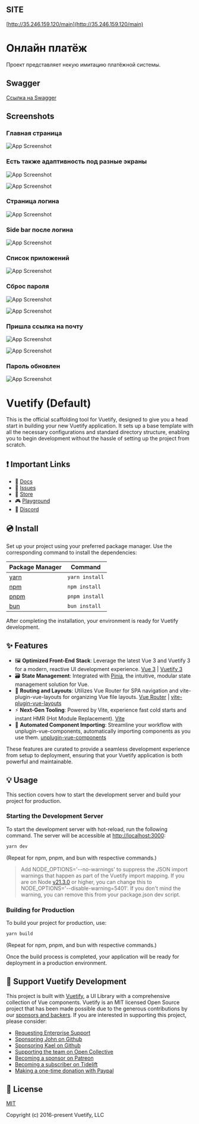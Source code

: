 ## SITE

[http://35.246.159.120/main](http://35.246.159.120/main)


# Онлайн платёж

Проект представляет некую имитацию платёжной системы.


## Swagger

[Ссылка на Swagger](http://35.246.159.120:8080/api-docs/swagger-ui/index.html)


## Screenshots

### Главная страница
![App Screenshot](https://github.com/kanaevbaytik/ezpay-spring/blob/main/images/img.png?raw=true?raw=true)

### Есть также адаптивность под разные экраны
![App Screenshot](https://github.com/kanaevbaytik/ezpay-spring/blob/main/images/img_4.png?raw=true)

![App Screenshot](https://github.com/kanaevbaytik/ezpay-spring/blob/main/images/img_5.png?raw=true)

### Страница логина
![App Screenshot](https://github.com/kanaevbaytik/ezpay-spring/blob/main/images/img_1.png?raw=true)

### Side bar после логина
![App Screenshot](https://github.com/kanaevbaytik/ezpay-spring/blob/main/images/img_2.png?raw=true)

### Список приложений
![App Screenshot](https://github.com/kanaevbaytik/ezpay-spring/blob/main/images/img_3.png?raw=true)

### Сброс пароля
![App Screenshot](https://github.com/kanaevbaytik/ezpay-spring/blob/main/images/img_6.png?raw=true)

![App Screenshot](https://github.com/kanaevbaytik/ezpay-spring/blob/main/images/img_7.png?raw=true)

### Пришла ссылка на почту
![App Screenshot](https://github.com/kanaevbaytik/ezpay-spring/blob/main/images/img_8.png?raw=true)

![App Screenshot](https://github.com/kanaevbaytik/ezpay-spring/blob/main/images/img_9.png?raw=true)

### Пароль обновлен
![App Screenshot](https://github.com/kanaevbaytik/ezpay-spring/blob/main/images/img_10.png?raw=true)



# Vuetify (Default)

This is the official scaffolding tool for Vuetify, designed to give you a head start in building your new Vuetify application. It sets up a base template with all the necessary configurations and standard directory structure, enabling you to begin development without the hassle of setting up the project from scratch.

## ❗️ Important Links

- 📄 [Docs](https://vuetifyjs.com/)
- 🚨 [Issues](https://issues.vuetifyjs.com/)
- 🏬 [Store](https://store.vuetifyjs.com/)
- 🎮 [Playground](https://play.vuetifyjs.com/)
- 💬 [Discord](https://community.vuetifyjs.com)

## 💿 Install

Set up your project using your preferred package manager. Use the corresponding command to install the dependencies:

| Package Manager                                                | Command        |
|---------------------------------------------------------------|----------------|
| [yarn](https://yarnpkg.com/getting-started)                   | `yarn install` |
| [npm](https://docs.npmjs.com/cli/v7/commands/npm-install)     | `npm install`  |
| [pnpm](https://pnpm.io/installation)                          | `pnpm install` |
| [bun](https://bun.sh/#getting-started)                        | `bun install`  |

After completing the installation, your environment is ready for Vuetify development.

## ✨ Features

- 🖼️ **Optimized Front-End Stack**: Leverage the latest Vue 3 and Vuetify 3 for a modern, reactive UI development experience. [Vue 3](https://v3.vuejs.org/) | [Vuetify 3](https://vuetifyjs.com/en/)
- 🗃️ **State Management**: Integrated with [Pinia](https://pinia.vuejs.org/), the intuitive, modular state management solution for Vue.
- 🚦 **Routing and Layouts**: Utilizes Vue Router for SPA navigation and vite-plugin-vue-layouts for organizing Vue file layouts. [Vue Router](https://router.vuejs.org/) | [vite-plugin-vue-layouts](https://github.com/JohnCampionJr/vite-plugin-vue-layouts)
- ⚡ **Next-Gen Tooling**: Powered by Vite, experience fast cold starts and instant HMR (Hot Module Replacement). [Vite](https://vitejs.dev/)
- 🧩 **Automated Component Importing**: Streamline your workflow with unplugin-vue-components, automatically importing components as you use them. [unplugin-vue-components](https://github.com/antfu/unplugin-vue-components)

These features are curated to provide a seamless development experience from setup to deployment, ensuring that your Vuetify application is both powerful and maintainable.

## 💡 Usage

This section covers how to start the development server and build your project for production.

### Starting the Development Server

To start the development server with hot-reload, run the following command. The server will be accessible at [http://localhost:3000](http://localhost:3000):

```bash
yarn dev
```

(Repeat for npm, pnpm, and bun with respective commands.)

> Add NODE_OPTIONS='--no-warnings' to suppress the JSON import warnings that happen as part of the Vuetify import mapping. If you are on Node [v21.3.0](https://nodejs.org/en/blog/release/v21.3.0) or higher, you can change this to NODE_OPTIONS='--disable-warning=5401'. If you don't mind the warning, you can remove this from your package.json dev script.

### Building for Production

To build your project for production, use:

```bash
yarn build
```

(Repeat for npm, pnpm, and bun with respective commands.)

Once the build process is completed, your application will be ready for deployment in a production environment.

## 💪 Support Vuetify Development

This project is built with [Vuetify](https://vuetifyjs.com/en/), a UI Library with a comprehensive collection of Vue components. Vuetify is an MIT licensed Open Source project that has been made possible due to the generous contributions by our [sponsors and backers](https://vuetifyjs.com/introduction/sponsors-and-backers/). If you are interested in supporting this project, please consider:

- [Requesting Enterprise Support](https://support.vuetifyjs.com/)
- [Sponsoring John on Github](https://github.com/users/johnleider/sponsorship)
- [Sponsoring Kael on Github](https://github.com/users/kaelwd/sponsorship)
- [Supporting the team on Open Collective](https://opencollective.com/vuetify)
- [Becoming a sponsor on Patreon](https://www.patreon.com/vuetify)
- [Becoming a subscriber on Tidelift](https://tidelift.com/subscription/npm/vuetify)
- [Making a one-time donation with Paypal](https://paypal.me/vuetify)

## 📑 License
[MIT](http://opensource.org/licenses/MIT)

Copyright (c) 2016-present Vuetify, LLC

